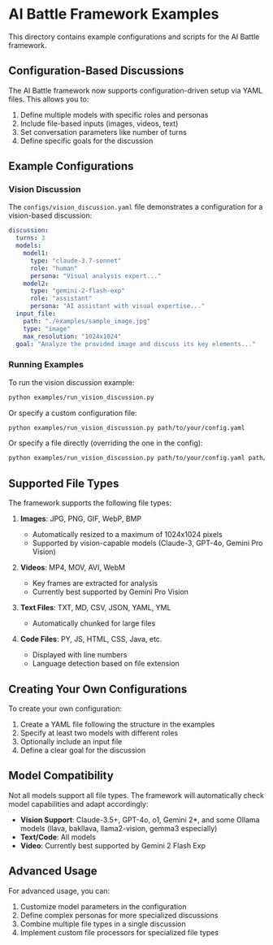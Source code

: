 # AI Battle Framework Examples

This directory contains example configurations and scripts for the AI Battle framework.

## Configuration-Based Discussions

The AI Battle framework now supports configuration-driven setup via YAML files. This allows you to:

1. Define multiple models with specific roles and personas
2. Include file-based inputs (images, videos, text)
3. Set conversation parameters like number of turns
4. Define specific goals for the discussion

## Example Configurations

### Vision Discussion

The `configs/vision_discussion.yaml` file demonstrates a configuration for a vision-based discussion:

```yaml
discussion:
  turns: 3
  models:
    model1:
      type: "claude-3.7-sonnet"
      role: "human"
      persona: "Visual analysis expert..."
    model2:
      type: "gemini-2-flash-exp"
      role: "assistant"
      persona: "AI assistant with visual expertise..."
  input_file:
    path: "./examples/sample_image.jpg"
    type: "image"
    max_resolution: "1024x1024"
  goal: "Analyze the provided image and discuss its key elements..."
```

### Running Examples

To run the vision discussion example:

```bash
python examples/run_vision_discussion.py
```

Or specify a custom configuration file:

```bash
python examples/run_vision_discussion.py path/to/your/config.yaml
```

Or specify a file directly (overriding the one in the config):

```bash
python examples/run_vision_discussion.py path/to/your/config.yaml path/to/your/image.jpg
```

## Supported File Types

The framework supports the following file types:

1. **Images**: JPG, PNG, GIF, WebP, BMP
   - Automatically resized to a maximum of 1024x1024 pixels
   - Supported by vision-capable models (Claude-3, GPT-4o, Gemini Pro Vision)

2. **Videos**: MP4, MOV, AVI, WebM
   - Key frames are extracted for analysis
   - Currently best supported by Gemini Pro Vision

3. **Text Files**: TXT, MD, CSV, JSON, YAML, YML
   - Automatically chunked for large files

4. **Code Files**: PY, JS, HTML, CSS, Java, etc.
   - Displayed with line numbers
   - Language detection based on file extension

## Creating Your Own Configurations

To create your own configuration:

1. Create a YAML file following the structure in the examples
2. Specify at least two models with different roles
3. Optionally include an input file
4. Define a clear goal for the discussion

## Model Compatibility

Not all models support all file types. The framework will automatically check model capabilities and adapt accordingly:

- **Vision Support**: Claude-3.5+, GPT-4o, o1, Gemini 2*, and some Ollama models (llava, bakllava, llama2-vision, gemma3 especially)
- **Text/Code**: All models
- **Video**: Currently best supported by Gemini 2 Flash Exp

## Advanced Usage

For advanced usage, you can:

1. Customize model parameters in the configuration
2. Define complex personas for more specialized discussions
3. Combine multiple file types in a single discussion
4. Implement custom file processors for specialized file types
